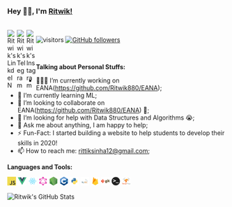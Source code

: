### Hey 👋🏽, I'm [Ritwik!](https://ritwik880.github.io/my-profile/) 

<br/>
<a href="https://www.linkedin.com/in/ritwik-sinha-8854a2146/">
  <img align="left" alt="Ritwik's LinkdeIN" width="22px" src="https://cdn.jsdelivr.net/npm/simple-icons@v3/icons/linkedin.svg" />
</a>
<a href="https://t.me/@Mr_Ritwik">
  <img align="left" alt="Ritwik's Telegram" width="22px" src="https://cdn.jsdelivr.net/npm/simple-icons@v3/icons/telegram.svg" />
</a>
<a href="https://www.instagram.com/mr_ritwik/">
  <img align="left" alt="Ritwik's Instagram" width="22px" src="https://cdn.jsdelivr.net/npm/simple-icons@v3/icons/instagram.svg" />
</a>



![visitors](https://visitor-badge.laobi.icu/badge?page_id=Ritwik880.Ritwik880)
[![GitHub followers](https://img.shields.io/github/followers/Ritwik880.svg?style=social&label=Follow)](https://github.com/Ritwik880?tab=followers)

<br />

  
**Talking about Personal Stuffs:**

- 👨🏽‍💻 I’m currently working on EANA(https://github.com/Ritwik880/EANA);
- 🌱 I’m currently learning ML; 
- 👯 I’m looking to collaborate on EANA(https://github.com/Ritwik880/EANA) 🤝;
- 🤔 I’m looking for help with Data Structures and Algorithms 😭;
- 💬 Ask me about anything, I am happy to help;
- ⚡️ Fun-Fact: I started building a website to help students to develop their skills in 2020!
- 📫 How to reach me: rittiksinha12@gmail.com;


**Languages and Tools:**  

<code><img height="20" src="https://raw.githubusercontent.com/github/explore/80688e429a7d4ef2fca1e82350fe8e3517d3494d/topics/javascript/javascript.png"></code>
<code><img height="20" src="https://raw.githubusercontent.com/github/explore/80688e429a7d4ef2fca1e82350fe8e3517d3494d/topics/vue/vue.png"></code>
<code><img height="20" src="https://raw.githubusercontent.com/github/explore/80688e429a7d4ef2fca1e82350fe8e3517d3494d/topics/react/react.png"></code>
<code><img height="20" src="https://raw.githubusercontent.com/github/explore/5c058a388828bb5fde0bcafd4bc867b5bb3f26f3/topics/graphql/graphql.png"></code>
<code><img height="20" src="https://raw.githubusercontent.com/github/explore/80688e429a7d4ef2fca1e82350fe8e3517d3494d/topics/nodejs/nodejs.png"></code>
<code><img height="20" src="https://raw.githubusercontent.com/github/explore/80688e429a7d4ef2fca1e82350fe8e3517d3494d/topics/cpp/cpp.png"></code>
<code><img height="20" src="https://raw.githubusercontent.com/github/explore/80688e429a7d4ef2fca1e82350fe8e3517d3494d/topics/python/python.png"></code>
<code><img height="20" src="https://raw.githubusercontent.com/github/explore/80688e429a7d4ef2fca1e82350fe8e3517d3494d/topics/mysql/mysql.png"></code>
<code><img height="20" src="https://raw.githubusercontent.com/github/explore/80688e429a7d4ef2fca1e82350fe8e3517d3494d/topics/firebase/firebase.png"></code>
<code><img height="20" src="https://raw.githubusercontent.com/github/explore/80688e429a7d4ef2fca1e82350fe8e3517d3494d/topics/git/git.png"></code>
<code><img height="20" src="https://raw.githubusercontent.com/github/explore/80688e429a7d4ef2fca1e82350fe8e3517d3494d/topics/terminal/terminal.png"></code>
<code><img height="20" src="https://raw.githubusercontent.com/github/explore/80688e429a7d4ef2fca1e82350fe8e3517d3494d/topics/tensorflow/tensorflow.png"></code>


![Ritwik's GitHub Stats](https://github-readme-stats.vercel.app/api?username=Ritwik880&hide=[%22issues%22,%22contribs%22]&show_icons=true&title_color=fff&icon_color=79ff97&text_color=9f9f9f&bg_color=151515)
 
